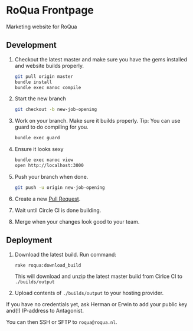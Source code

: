 # RoQua Frontpage

Marketing website for RoQua

## Development

1. Checkout the latest master and make sure you have the gems installed and website builds properly.

   ```bash
   git pull origin master
   bundle install
   bundle exec nanoc compile
   ```

2. Start the new branch

   ```bash
   git checkout -b new-job-opening
   ```

3. Work on your branch. Make sure it builds properly. Tip: You can use guard to do compiling for you.

   ```bash
   bundle exec guard
   ```

4. Ensure it looks sexy

   ```bash
   bundle exec nanoc view
   open http://localhost:3000
   ```

5. Push your branch when done.

   ```bash
   git push -u origin new-job-opening
   ```

6. Create a new [Pull Request](https://github.com/roqua/roqua_frontpage/compare).

7. Wait until Circle CI is done building.

8. Merge when your changes look good to your team.

## Deployment

1. Download the latest build. Run command:

   ```bash
   rake roqua:download_build
   ```

   This will download and unzip the latest master build from Cirlce CI to `./builds/output`

2. Upload contents of `./builds/output` to your hosting provider.

If you have no credentials yet, ask Herman or Erwin to add your public key and(!) IP-address to Antagonist.

You can then SSH or SFTP to `roqua@roqua.nl`.
